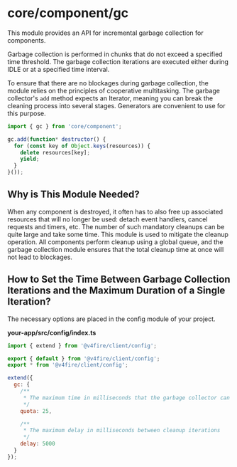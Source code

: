 # core/component/gc

This module provides an API for incremental garbage collection for components.

Garbage collection is performed in chunks that do not exceed a specified time threshold.
The garbage collection iterations are executed either during IDLE or at a specified time interval.

To ensure that there are no blockages during garbage collection,
the module relies on the principles of cooperative multitasking.
The garbage collector's `add` method expects an Iterator,
meaning you can break the cleaning process into several stages.
Generators are convenient to use for this purpose.

```js
import { gc } from 'core/component';

gc.add(function* destructor() {
  for (const key of Object.keys(resources)) {
    delete resources[key];
    yield;
  }
}());
```

## Why is This Module Needed?

When any component is destroyed, it often has to also free up associated resources that will no longer be used:
detach event handlers, cancel requests and timers, etc.
The number of such mandatory cleanups can be quite large and take some time.
This module is used to mitigate the cleanup operation.
All components perform cleanup using a global queue,
and the garbage collection module ensures that the total cleanup time at once will not lead to blockages.

## How to Set the Time Between Garbage Collection Iterations and the Maximum Duration of a Single Iteration?

The necessary options are placed in the config module of your project.

__your-app/src/config/index.ts__

```js
import { extend } from '@v4fire/client/config';

export { default } from '@v4fire/client/config';
export * from '@v4fire/client/config';

extend({
  gc: {
    /**
     * The maximum time in milliseconds that the garbage collector can spend in one cleanup iteration
     */
    quota: 25,

    /**
     * The maximum delay in milliseconds between cleanup iterations
     */
    delay: 5000
  }
});
```
